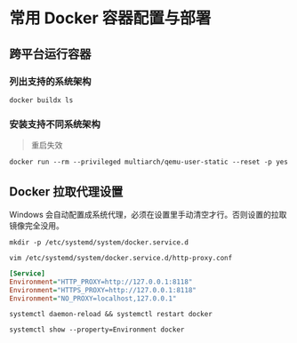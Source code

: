 # 常用 Docker 容器配置与部署

## 跨平台运行容器

### 列出支持的系统架构

```shell
docker buildx ls
```

### 安装支持不同系统架构

> 重启失效

```shell
docker run --rm --privileged multiarch/qemu-user-static --reset -p yes
```

## Docker 拉取代理设置

Windows 会自动配置成系统代理，必须在设置里手动清空才行。否则设置的拉取镜像完全没用。

```shell
mkdir -p /etc/systemd/system/docker.service.d
```

```shell
vim /etc/systemd/system/docker.service.d/http-proxy.conf
```

```ini
[Service]
Environment="HTTP_PROXY=http://127.0.0.1:8118"
Environment="HTTPS_PROXY=http://127.0.0.1:8118"
Environment="NO_PROXY=localhost,127.0.0.1"
```

```shell
systemctl daemon-reload && systemctl restart docker
```

```shell
systemctl show --property=Environment docker
```
